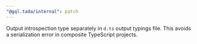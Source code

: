 ```yaml
---
"@gql.tada/internal": patch
---
```


Output introspection type separately in `d.ts` output typings file. This avoids a serialization error in composite TypeScript projects.

